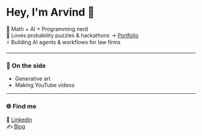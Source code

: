 # Hey, I'm Arvind 👋

🚀 Math + AI + Programming nerd  
🧩 Loves probability puzzles & hackathons → [Portfolio](https://devpost.com/arvind-menon/)  
⚡ Building AI agents & workflows for law firms  

---

### 🎨 On the side
- Generative art  
- Making YouTube videos  

---

### 🌐 Find me
💼 [LinkedIn](https://www.linkedin.com/in/arvmenon/)  
✍️ [Blog](https://arvind6599.github.io/)  
